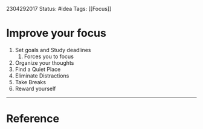 2304292017
	Status: #idea 
		Tags:  [[Focus]]

# Improve your focus


1. Set goals and Study deadlines
	1. Forces you to focus
2. Organize your thoughts
3. Find a Quiet Place
4. Eliminate Distractions
5. Take Breaks
6. Reward yourself

---
# Reference